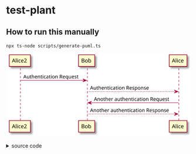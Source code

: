 # test-plant

## How to run this manually

```shell
npx ts-node scripts/generate-puml.ts
```

<!-- puml:e44da9ae3c8b868ab84cc2a9f2e9598f185d9a29047a8576a068897874b4ce39 -->
![UML](docs/generated-assets/e44da9ae3c8b868ab84cc2a9f2e9598f185d9a29047a8576a068897874b4ce39.svg)
<details>
<summary>source code</summary>

```puml
@startuml
Alice -> Bob: Authentication Request
Bob --> Alice: Authentication Response

Alice -> Bob: Another authentication Request
Alice <-- Bob: Another authentication Response
@enduml
```
</details>